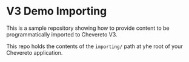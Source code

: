 # V3 Demo Importing

This is a sample repository showing how to provide content to be programmatically imported to Chevereto V3.

This repo holds the contents of the `importing/` path at yhe root of your Chevereto application.
